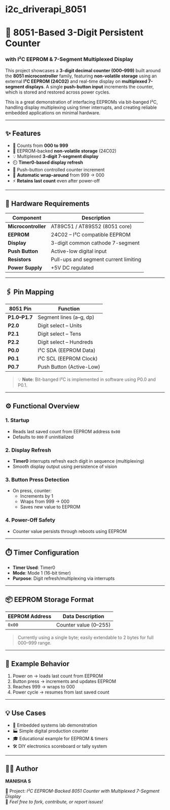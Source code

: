 # i2c_driverapi_8051
# 🔢 8051-Based 3-Digit Persistent Counter  
### with I²C EEPROM & 7-Segment Multiplexed Display

This project showcases a **3-digit decimal counter (000–999)** built around the **8051 microcontroller** family, featuring **non-volatile storage** using an external **I²C EEPROM (24C02)** and real-time display on **multiplexed 7-segment displays**. A single **push-button input** increments the counter, which is stored and restored across power cycles.

This is a great demonstration of interfacing EEPROMs via bit-banged I²C, handling display multiplexing using timer interrupts, and creating reliable embedded applications on minimal hardware.

---

## ✨ Features

- 🔢 Counts from **000 to 999**
- 💾 EEPROM-backed **non-volatile storage** (24C02)
- 💡 Multiplexed **3-digit 7-segment display**
- ⏲️ **Timer0-based display refresh**
- 🔘 Push-button controlled counter increment
- 🔄 **Automatic wrap-around** from 999 → 000
- ⚡ **Retains last count** even after power-off

---

## 🧰 Hardware Requirements

| Component         | Description                               |
|------------------|-------------------------------------------|
| **Microcontroller**  | AT89C51 / AT89S52 (8051 core)         |
| **EEPROM**            | 24C02 – I²C compatible EEPROM          |
| **Display**           | 3-digit common cathode 7-segment       |
| **Push Button**       | Active-low digital input               |
| **Resistors**         | Pull-ups and segment current limiting  |
| **Power Supply**      | +5V DC regulated                       |

---

## 🖇️ Pin Mapping

| 8051 Pin | Function                      
|---------------|--------------------------|
| **P1.0–P1.7** | Segment lines (a–g, dp)  |
| **P2.0**      | Digit select – Units     |
| **P2.1**      | Digit select – Tens      |
| **P2.2**      | Digit select – Hundreds  |
| **P0.0**      | I²C SDA (EEPROM Data)    |
| **P0.1**      | I²C SCL (EEPROM Clock)   |
| **P0.7**      | Push Button (Active-Low) |

> 💡 **Note**: Bit-banged I²C is implemented in software using P0.0 and P0.1.

---

## ⚙️ Functional Overview

### 1. **Startup**
- Reads last saved count from EEPROM address `0x00`
- Defaults to `000` if uninitialized

### 2. **Display Refresh**
- **Timer0** interrupts refresh each digit in sequence (multiplexing)
- Smooth display output using persistence of vision

### 3. **Button Press Detection**
- On press, counter:
  - Increments by 1
  - Wraps from 999 → 000
  - Saves new value to EEPROM

### 4. **Power-Off Safety**
- Counter value persists through reboots using EEPROM

---

## ⏱️ Timer Configuration

- **Timer Used**: Timer0  
- **Mode**: Mode 1 (16-bit timer)  
- **Purpose**: Digit refresh/multiplexing via interrupts

---

## 📦 EEPROM Storage Format

| EEPROM Address | Data Description       |
|----------------|------------------------|
| `0x00`         | Counter value (0–255)  |

> Currently using a single byte; easily extendable to 2 bytes for full 000–999 range.

---

## 🧪 Example Behavior

1. Power on → loads last count from EEPROM
2. Button press → increments and updates EEPROM
3. Reaches 999 → wraps to 000
4. Power cycle → resumes from last saved count

---

## 💡 Use Cases

- 🧪 Embedded systems lab demonstration
- 🏭 Simple digital production counter
- 🎓 Educational example for EEPROM & timers
- 🛠️ DIY electronics scoreboard or tally system

---

## 👨‍💻 Author

**MANISHA S**  


📁 Project: *I²C EEPROM-Backed 8051 Counter with Multiplexed 7-Segment Display*  
🔗 *Feel free to fork, contribute, or report issues!*
